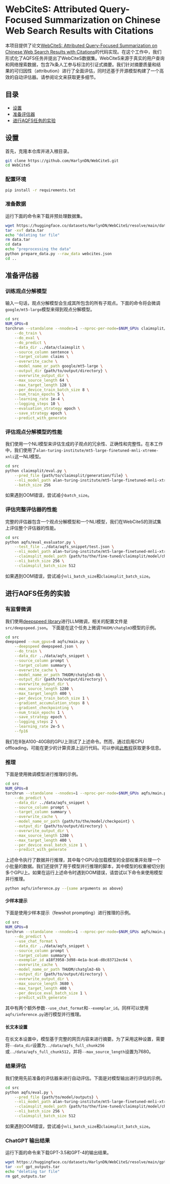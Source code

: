 # WebCiteS: Attributed Query-Focused Summarization on Chinese Web Search Results with Citations

本项目提供了论文[WebCiteS: Attributed Query-Focused Summarization on Chinese Web Search Results with Citations](https://arxiv.org/abs/2403.01774)的代码实现。在这个工作中，我们形式化了AQFS任务并提出了WebCiteS数据集。WebCiteS来源于真实的用户查询和网络搜索数据，包含7k条人工参与标注的引证式摘要。我们针对摘要质量和结果的可归因性（attribution）进行了全面评估，同时还基于开源模型构建了一个高效的自动评估器。请参阅论文来获取更多细节。


## 目录
- [设置](#设置)
- [准备评估器](#准备评估器)
- [进行AQFS任务的实验](#进行aqfs任务的实验)

## 设置
首先，克隆本仓库并进入根目录。
```bash
git clone https://github.com/HarlynDN/WebCiteS.git
cd WebCiteS
```
### 配置环境
```bash
pip install -r requirements.txt
```

### 准备数据
运行下面的命令来下载并预处理数据集。
```bash
wget https://huggingface.co/datasets/HarlynDN/WebCiteS/resolve/main/data.tar
tar -xvf data.tar
echo "deleting tar file"
rm data.tar
cd data
echo "preprocessing the data"
python prepare_data.py --raw_data webcites.json
cd ..
```

## 准备评估器

### 训练观点分解模型
输入一句话，观点分解模型会生成其所包含的所有子观点。下面的命令将会微调`google/mt5-large`模型来得到观点分解模型。

```bash
cd src
NUM_GPUs=8
torchrun --standalone --nnodes=1 --nproc-per-node=$NUM_GPUs claimsplit/main.py \
    --do_train \
    --do_eval \
    --do_predict \
    --data_dir ../data/claimsplit \
    --source_column sentence \
    --target_column claims \
    --overwrite_cache \
    --model_name_or_path google/mt5-large \
    --output_dir {path/to/output/directory} \
    --overwrite_output_dir \
    --max_source_length 64 \
    --max_target_length 128 \
    --per_device_train_batch_size 8 \
    --num_train_epochs 5 \
    --learning_rate 1e-4 \
    --logging_steps 10 \
    --evaluation_strategy epoch \
    --save_strategy epoch \
    --predict_with_generate 
```

### 评估观点分解模型的性能

我们使用一个NLI模型来评估生成的子观点的冗余性、正确性和完整性。在本工作中，我们使用了`alan-turing-institute/mt5-large-finetuned-mnli-xtreme-xnli`这一NLI模型。

```bash
cd src
python claimsplit/eval.py \
    --pred_file {path/to/claimsplit/generation/file} \
    --nli_model_path alan-turing-institute/mt5-large-finetuned-mnli-xtreme-xnli \
    --batch_size 256
```
如果遇到OOM错误，尝试减小`batch_size`。


### 评估完整评估器的性能

完整的评估器包含一个观点分解模型和一个NLI模型，我们在WebCiteS的测试集上评估整个评估器的性能。


```bash
cd src
python aqfs/eval_evaluator.py \
    --test_file ../data/aqfs_snippet/test.json \
    --nli_model_path alan-turing-institute/mt5-large-finetuned-mnli-xtreme-xnli \
    --claimsplit_model_path {path/to/the/fine-tuned/claimsplit/model/checkpoint} \
    --nli_batch_size 256 \
    --claimsplit_batch_size 512 
``` 

如果遇到OOM错误，尝试减小`nli_batch_size`和`claimsplit_batch_size`。

## 进行AQFS任务的实验

### 有监督微调
我们使用[deepspeed library](https://github.com/microsoft/DeepSpeed)进行LLM微调，相关的配置文件是`src/deepspeed.json`。
下面是在这个任务上微调`THUDM/chatglm3`模型的示例。
```bash
cd src
deepspeed --num_gpus=8 aqfs/main.py \
    --deepspeed deepspeed.json \
    --do_train \
    --data_dir ../data/aqfs_snippet \
    --source_column prompt \
    --target_column summary \
    --overwrite_cache \
    --model_name_or_path THUDM/chatglm3-6b \
    --output_dir {path/to/output/directory} \
    --overwrite_output_dir \
    --max_source_length 1280 \
    --max_target_length 400 \
    --per_device_train_batch_size 1 \
    --gradient_accumulation_steps 8 \
    --gradient_checkpointing \
    --num_train_epochs 1 \
    --save_strategy epoch \
    --logging_steps 2 \
    --learning_rate 2e-5 \
    --fp16
```

我们在8张A100-40GB的GPU上测试了上述命令。然而，通过启用CPU offloading，可能在更少的计算资源上运行代码。可以参阅[此教程](https://huggingface.co/docs/transformers/v4.38.2/deepspeed)获取更多信息。

### 推理
下面是使用微调模型进行推理的示例。
```bash
cd src
NUM_GPUs=8
torchrun --standalone --nnodes=1 --nproc-per-node=$NUM_GPUs aqfs/main.py \
    --do_predict \
    --data_dir ../data/aqfs_snippet \
    --source_column prompt \
    --target_column summary \
    --overwrite_cache \
    --model_name_or_path {path/to/the/model/checkpoint} \
    --output_dir {path/to/output/directory} \
    --overwrite_output_dir \
    --max_source_length 1280 \
    --max_target_length 400 \
    --per_device_eval_batch_size 1 \
    --predict_with_generate 
```

上述命令执行了数据并行推理，其中每个GPU会加载模型的全部权重并处理一个小批量的数据。我们还提供了用于模型并行推理的脚本，其中模型的权重被切分到多个GPU上。如果在运行上述命令时遇到OOM错误，请尝试以下命令来使用模型并行推理。

```bash
python aqfs/inference.py --{same arguments as above}
```

#### 少样本提示
下面是使用少样本提示（fewshot prompting）进行推理的示例。

```bash
cd src
NUM_GPUs=8
torchrun --standalone --nnodes=1 --nproc-per-node=$NUM_GPUs aqfs/main.py \
    --do_predict \
    --use_chat_format \
    --data_dir ../data/aqfs_snippet \
    --source_column prompt \
    --target_column summary \
    --exemplar_id a18f3958-3d98-4e1a-bca6-d8c83712ec64 \
    --overwrite_cache \
    --model_name_or_path THUDM/chatglm3-6b \
    --output_dir {path/to/output/directory} \
    --overwrite_output_dir \
    --max_source_length 3680 \
    --max_target_length 400 \
    --per_device_eval_batch_size 1 \
    --predict_with_generate 
```

其中有两个额外参数`--use_chat_format`和`--exemplar_id`。同样可以使用`aqfs/inference.py`进行模型并行推理。


#### 长文本设置

在长文本设置中，模型基于完整的网页内容来进行摘要。为了采用这种设置，需要将`--data_dir`设置为`../data/aqfs_full_chunk256`或`../data/aqfs_full_chunk512`，并将`--max_source_length`设置为7680。

### 结果评估
我们使用先前准备的评估器来进行自动评估。下面是对模型输出进行评估的示例。

```bash
cd src
python aqfs/eval.py \
    --pred_file {path/to/model/outputs} \
    --nli_model_path alan-turing-institute/mt5-large-finetuned-mnli-xtreme-xnli \
    --claimsplit_model_path {path/to/the/fine-tuned/claimsplit/model/checkpoint} \
    --nli_batch_size 256 \
    --claimsplit_batch_size 512 
```
如果遇到OOM错误，尝试减小`nli_batch_size`和`claimsplit_batch_size`。

### ChatGPT 输出结果

运行下面的命令来下载GPT-3.5和GPT-4的输出结果。
```bash
wget https://huggingface.co/datasets/HarlynDN/WebCiteS/resolve/main/gpt_outputs.tar
tar -xvf gpt_outputs.tar
echo "deleting tar file"
rm gpt_outputs.tar
```
